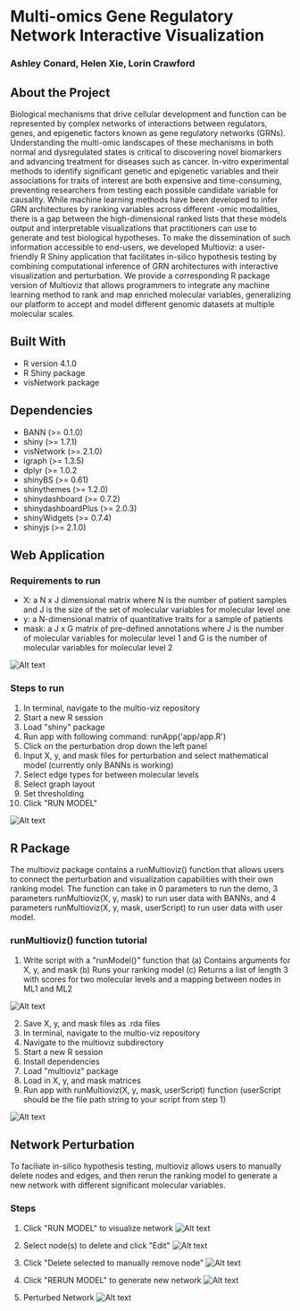 # Multi-omics Gene Regulatory Network Interactive Visualization
### Ashley Conard, Helen Xie, Lorin Crawford

## About the Project
Biological mechanisms that drive cellular development and function can be represented by complex networks of interactions between regulators, genes, and epigenetic factors known as gene regulatory networks (GRNs). Understanding the multi-omic landscapes of these mechanisms in both normal and dysregulated states is critical to discovering novel biomarkers and advancing treatment for diseases such as cancer. In-vitro experimental methods to identify significant genetic and epigenetic variables and their associations for traits of interest are both expensive and time-consuming, preventing researchers from testing each possible candidate variable for causality. While machine learning methods have been developed to infer GRN architectures by ranking variables across different -omic modalities, there is a gap between the high-dimensional ranked lists that these models output and interpretable visualizations that practitioners can use to generate and test biological hypotheses. To make the dissemination of such information accessible to end-users, we developed Multioviz: a user-friendly R Shiny application that facilitates in-silico hypothesis testing by combining computational inference of GRN architectures with interactive visualization and perturbation. We provide a corresponding  R package version of Multioviz that allows programmers to integrate any machine learning method to rank and map enriched molecular variables, generalizing our platform to accept and model different genomic datasets at multiple molecular scales.

## Built With
- R version 4.1.0
- R Shiny package
- visNetwork package

## Dependencies
- BANN (>= 0.1.0)
- shiny (>= 1.7.1)
- visNetwork (>= 2.1.0)
- igraph (>= 1.3.5)
- dplyr (>= 1.0.2
- shinyBS (>= 0.61)
- shinythemes (>= 1.2.0)
- shinydashboard (>= 0.7.2)
- shinydashboardPlus (>= 2.0.3)
- shinyWidgets (>= 0.7.4)
- shinyjs (>= 2.1.0)

## Web Application

### Requirements to run
- X: a N x J dimensional matrix where N is the number of patient samples and J is the size of the set of molecular variables for molecular level one
- y: a N-dimensional matrix of quantitative traits for a sample of patients
- mask: a J x G matrix of pre-defined annotations where J is the number of molecular variables for molecular level 1 and G is the number of molecular variables for molecular level 2

<img
  src="./app/www/model_example_data.png"
  alt="Alt text"
  title="Model inputs"
  style="display: inline-block; margin: 0 auto; max-width: 300px">

### Steps to run
1. In terminal, navigate to the multio-viz repository
2. Start a new R session
4. Load "shiny" package
5. Run app with following command: runApp('app/app.R')
6. Click on the perturbation drop down the left panel
7. Input X, y, and mask files for perturbation and select mathematical model (currently only BANNs is working)
8. Select edge types for between molecular levels
9. Select graph layout
10. Set thresholding
11. Click "RUN MODEL"

<img
  src="./app/www/ui.png"
  alt="Alt text"
  title="Steps to visualize network"
  style="display: inline-block; margin: 0 auto; max-width: 300px">

## R Package 
The multioviz package contains a runMultioviz() function that allows users to connect the perturbation and visualization capabilities with their own ranking model. The function  can take in 0 parameters to run the demo, 3 parameters runMultioviz(X, y, mask) to run user data with BANNs, and 4 parameters runMultioviz(X, y, mask, userScript) to run user data with user model.

### runMultioviz() function tutorial
1. Write script with a "runModel()" function that
    (a) Contains arguments for X, y, and mask
    (b) Runs your ranking model
    (c) Returns a list of length 3 with scores for two molecular levels and a mapping between nodes in ML1 and ML2

<img
  src="./app/www/userscript_ex.png"
  alt="Alt text"
  title="runModel example"
  style="display: inline-block; margin: 0 auto; max-width: 300px">

2. Save X, y, and mask files as .rda files
3. In terminal, navigate to the multio-viz repository
4. Navigate to the multioviz subdirectory
5. Start a new R session
6. Install dependencies
7. Load "multioviz" package
8. Load in X, y, and mask matrices
9. Run app with runMultioviz(X, y, mask, userScript) function (userScript should be the file path string to your script from step 1)

<img
  src="./app/www/run_multioviz_pkg_steps.png"
  alt="Alt text"
  title="Terminal steps"
  style="display: inline-block; margin: 0 auto; max-width: 300px">

## Network Perturbation
To faciliate in-silico hypothesis testing, multioviz allows users to manually delete nodes and edges, and then rerun the ranking model to generate a new network with different significant molecular variables. 

### Steps
1. Click "RUN MODEL" to visualize network
<img
  src="./app/www/perturb1.png"
  alt="Alt text"
  title="After clicking 'Run Model', view generated network"
  style="display: inline-block; margin: 0 auto; max-width: 300px">

2. Select node(s) to delete and click "Edit"
<img
  src="./app/www/perturb2.png"
  alt="Alt text"
  title="Select node to test and click 'Edit'"
  style="display: inline-block; margin: 0 auto; max-width: 300px">

3. Click "Delete selected to manually remove node"
<img
  src="./app/www/perturb3.png"
  alt="Alt text"
  title="Click 'Delete selected'"
  style="display: inline-block; margin: 0 auto; max-width: 300px">

4. Click "RERUN MODEL" to generate new network
<img
  src="./app/www/perturb4.png"
  alt="Alt text"
  title="Click 'RERUN MODEL' to generate new network"
  style="display: inline-block; margin: 0 auto; max-width: 300px">

5. Perturbed Network
<img
  src="./app/www/perturb5.png"
  alt="Alt text"
  title="Perturbed network"
  style="display: inline-block; margin: 0 auto; max-width: 300px">






